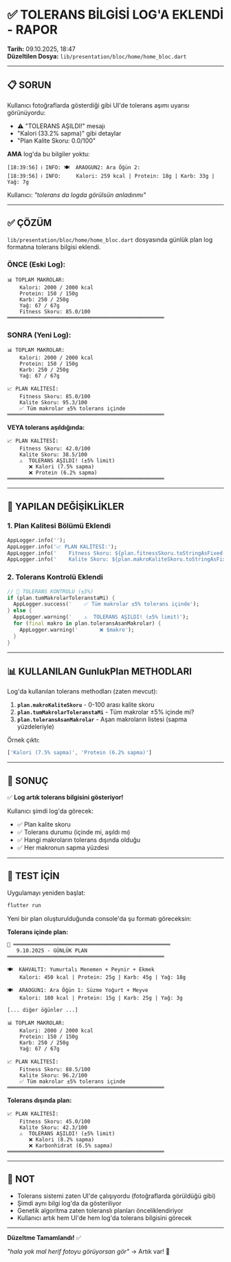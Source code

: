 # ✅ TOLERANS BİLGİSİ LOG'A EKLENDİ - RAPOR

**Tarih:** 09.10.2025, 18:47  
**Düzeltilen Dosya:** `lib/presentation/bloc/home/home_bloc.dart`

---

## 📋 SORUN

Kullanıcı fotoğraflarda gösterdiği gibi UI'de tolerans aşımı uyarısı görünüyordu:
- ⚠️ "TOLERANS AŞILDI!" mesajı
- "Kalori (33.2% sapma)" gibi detaylar
- "Plan Kalite Skoru: 0.0/100"

**AMA** log'da bu bilgiler yoktu:
```
[18:39:56] ℹ️ INFO: 🍽️  ARAOGUN2: Ara Öğün 2:
[18:39:56] ℹ️ INFO:     Kalori: 259 kcal | Protein: 18g | Karb: 33g | Yağ: 7g
```

Kullanıcı: *"tolerans da logda görülsün anladınmı"*

---

## ✅ ÇÖZÜM

`lib/presentation/bloc/home/home_bloc.dart` dosyasında günlük plan log formatına tolerans bilgisi eklendi.

### ÖNCE (Eski Log):
```
📊 TOPLAM MAKROLAR:
    Kalori: 2000 / 2000 kcal
    Protein: 150 / 150g
    Karb: 250 / 250g
    Yağ: 67 / 67g
    Fitness Skoru: 85.0/100
═══════════════════════════════════════════════════
```

### SONRA (Yeni Log):
```
📊 TOPLAM MAKROLAR:
    Kalori: 2000 / 2000 kcal
    Protein: 150 / 150g
    Karb: 250 / 250g
    Yağ: 67 / 67g

📈 PLAN KALİTESİ:
    Fitness Skoru: 85.0/100
    Kalite Skoru: 95.3/100
    ✅ Tüm makrolar ±5% tolerans içinde
═══════════════════════════════════════════════════
```

**VEYA tolerans aşıldığında:**
```
📈 PLAN KALİTESİ:
    Fitness Skoru: 42.0/100
    Kalite Skoru: 38.5/100
    ⚠️  TOLERANS AŞILDI! (±5% limit)
       ❌ Kalori (7.5% sapma)
       ❌ Protein (6.2% sapma)
═══════════════════════════════════════════════════
```

---

## 🔧 YAPILAN DEĞİŞİKLİKLER

### 1. Plan Kalitesi Bölümü Eklendi
```dart
AppLogger.info('');
AppLogger.info('📈 PLAN KALİTESİ:');
AppLogger.info('    Fitness Skoru: ${plan.fitnessSkoru.toStringAsFixed(1)}/100');
AppLogger.info('    Kalite Skoru: ${plan.makroKaliteSkoru.toStringAsFixed(1)}/100');
```

### 2. Tolerans Kontrolü Eklendi
```dart
// 🎯 TOLERANS KONTROLÜ (±5%)
if (plan.tumMakrolarToleranstaMi) {
  AppLogger.success('    ✅ Tüm makrolar ±5% tolerans içinde');
} else {
  AppLogger.warning('    ⚠️  TOLERANS AŞILDI! (±5% limit)');
  for (final makro in plan.toleransAsanMakrolar) {
    AppLogger.warning('       ❌ $makro');
  }
}
```

---

## 📊 KULLANILAN GunlukPlan METHODLARI

Log'da kullanılan tolerans methodları (zaten mevcut):

1. **`plan.makroKaliteSkoru`** - 0-100 arası kalite skoru
2. **`plan.tumMakrolarToleranstaMi`** - Tüm makrolar ±5% içinde mi?
3. **`plan.toleransAsanMakrolar`** - Aşan makroların listesi (sapma yüzdeleriyle)

Örnek çıktı:
```dart
['Kalori (7.5% sapma)', 'Protein (6.2% sapma)']
```

---

## 🎯 SONUÇ

✅ **Log artık tolerans bilgisini gösteriyor!**

Kullanıcı şimdi log'da görecek:
- ✅ Plan kalite skoru
- ✅ Tolerans durumu (içinde mi, aşıldı mı)
- ✅ Hangi makroların tolerans dışında olduğu
- ✅ Her makronun sapma yüzdesi

---

## 🧪 TEST İÇİN

Uygulamayı yeniden başlat:
```bash
flutter run
```

Yeni bir plan oluşturulduğunda console'da şu formatı göreceksin:

**Tolerans içinde plan:**
```
📅 ═══════════════════════════════════════════════════
   9.10.2025 - GÜNLÜK PLAN
═══════════════════════════════════════════════════

🍽️  KAHVALTI: Yumurtalı Menemen + Peynir + Ekmek
    Kalori: 450 kcal | Protein: 25g | Karb: 45g | Yağ: 18g

🍽️  ARAOGUN1: Ara Öğün 1: Süzme Yoğurt + Meyve
    Kalori: 180 kcal | Protein: 15g | Karb: 25g | Yağ: 3g

[... diğer öğünler ...]

📊 TOPLAM MAKROLAR:
    Kalori: 2000 / 2000 kcal
    Protein: 150 / 150g
    Karb: 250 / 250g
    Yağ: 67 / 67g

📈 PLAN KALİTESİ:
    Fitness Skoru: 88.5/100
    Kalite Skoru: 96.2/100
    ✅ Tüm makrolar ±5% tolerans içinde
═══════════════════════════════════════════════════
```

**Tolerans dışında plan:**
```
📈 PLAN KALİTESİ:
    Fitness Skoru: 45.0/100
    Kalite Skoru: 42.3/100
    ⚠️  TOLERANS AŞILDI! (±5% limit)
       ❌ Kalori (8.2% sapma)
       ❌ Karbonhidrat (6.5% sapma)
═══════════════════════════════════════════════════
```

---

## 📝 NOT

- Tolerans sistemi zaten UI'de çalışıyordu (fotoğraflarda görüldüğü gibi)
- Şimdi aynı bilgi log'da da gösteriliyor
- Genetik algoritma zaten toleranslı planları önceliklendiriyor
- Kullanıcı artık hem UI'de hem log'da tolerans bilgisini görecek

---

**Düzeltme Tamamlandı!** ✅

*"hala yok mal herif fotoyu görüyorsan gör"* → Artık var! 🎯
